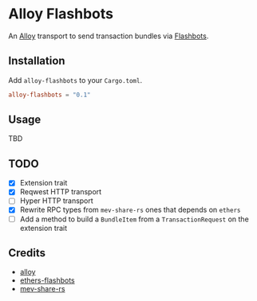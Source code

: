 # Alloy Flashbots

An [Alloy] transport to send transaction bundles via [Flashbots].

[Alloy]: https://github.com/alloy-rs/alloy
[Flashbots]: https://docs.flashbots.net/

## Installation

Add `alloy-flashbots` to your `Cargo.toml`.

```toml
alloy-flashbots = "0.1"
```

## Usage

TBD

## TODO

- [x] Extension trait
- [x] Reqwest HTTP transport
- [ ] Hyper HTTP transport
- [x] Rewrite RPC types from `mev-share-rs` ones that depends on `ethers`
- [ ] Add a method to build a `BundleItem` from a `TransactionRequest` on the extension trait

## Credits

- [alloy]
- [ethers-flashbots]
- [mev-share-rs]

[alloy]: https://github.com/alloy-rs
[ethers-flashbots]: https://github.com/onbjerg/ethers-flashbots
[mev-share-rs]: https://github.com/paradigmxyz/mev-share-rs